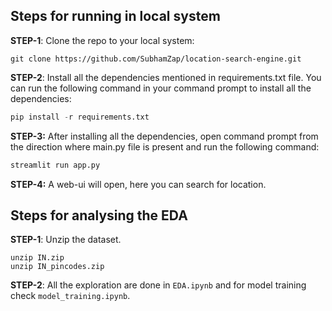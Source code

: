 ## Steps for running in local system
**STEP-1**: Clone the repo to your local system:
```
git clone https://github.com/SubhamZap/location-search-engine.git
```

**STEP-2**: Install all the dependencies mentioned in requirements.txt file. You can run the following command in your command prompt to install all the dependencies:
```python
pip install -r requirements.txt
```

**STEP-3:** After installing all the dependencies, open command prompt from the direction where main.py file is present and run the following command:

```python
streamlit run app.py
```

**STEP-4:** A web-ui will open, here you can search for location.

## Steps for analysing the EDA
**STEP-1**: Unzip the dataset.
```
unzip IN.zip
unzip IN_pincodes.zip
```

**STEP-2**: 
All the exploration are done in `EDA.ipynb` and for model training check `model_training.ipynb`.